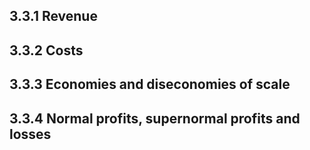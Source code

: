 ## 3.3.1 Revenue 

## 3.3.2 Costs

## 3.3.3 Economies and diseconomies of scale

## 3.3.4 Normal profits, supernormal profits and losses

